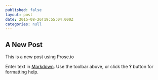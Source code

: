 ```yaml
---
published: false
layout: post
date: 2015-08-26T19:55:04.000Z
categories: null
---
```



## A New Post

This is a new post using Prose.io

Enter text in [Markdown](http://daringfireball.net/projects/markdown/). Use the toolbar above, or click the **?** button for formatting help.
